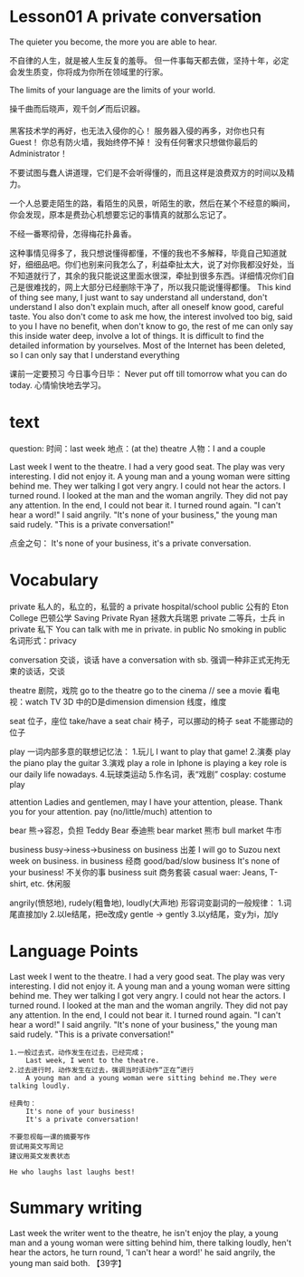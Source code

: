 # Lesson01 A private conversation

The quieter you become, the more you are able to hear.

不自律的人生，就是被人生反复的羞辱。
但一件事每天都去做，坚持十年，必定会发生质变，你将成为你所在领域里的行家。

The limits of your language are the limits of your world.

操千曲而后晓声，观千剑🗡而后识器。

黑客技术学的再好，也无法入侵你的心！
服务器入侵的再多，对你也只有Guest！
你总有防火墙，我始终停不掉！
没有任何奢求只想做你最后的Administrator！

不要试图与蠢人讲道理，它们是不会听得懂的，而且这样是浪费双方的时间以及精力。

一个人总要走陌生的路，看陌生的风景，听陌生的歌，然后在某个不经意的瞬间，你会发现，原本是费劲心机想要忘记的事情真的就那么忘记了。

不经一番寒彻骨，怎得梅花扑鼻香。

这种事情见得多了，我只想说懂得都懂，不懂的我也不多解释，毕竟自己知道就好，细细品吧。你们也别来问我怎么了，利益牵扯太大，说了对你我都没好处，当不知道就行了，其余的我只能说这里面水很深，牵扯到很多东西。详细情况你们自己是很难找的，网上大部分已经删除干净了，所以我只能说懂得都懂。
This kind of thing see many, I just want to say understand all understand, don't understand I also don't explain much, after all oneself know good, careful taste. You also don't come to ask me how, the interest involved too big, said to you I have no benefit, when don't know to go, the rest of me can only say this inside water deep, involve a lot of things. It is difficult to find the detailed information by yourselves. Most of the Internet has been deleted, so I can only say that I understand everything

课前一定要预习
今日事今日毕：
    Never put off till tomorrow what you can do today.
心情愉快地去学习。

# text

question:
    时间：last week
    地点：(at the) theatre
    人物：I and a couple

Last week I went to the theatre. I had a very good seat. The play was very interesting. I did not enjoy it. A young man and a young woman were sitting behind me. They wer talking I got very angry. I could not hear the actors. I turned round. I looked at the man and the woman angrily. They did not pay any attention. In the end, I could not bear it. I turned round again.
"I can't hear a word!" I said angrily.
"It's none of your business," the young man said rudely.
"This is a private conversation!"

点金之句：
    It's none of your business, it's a private conversation.

# Vocabulary

private 私人的，私立的，私营的
    a private hospital/school
    public 公有的
    Eton College 巴顿公学
    Saving Private Ryan 拯救大兵瑞恩
        private 二等兵，士兵
    in private 私下
    You can talk with me in private.
    in public
    No smoking in public
    名词形式：privacy

conversation 交谈，谈话
    have a conversation with sb.
    强调一种非正式无拘无束的谈话，交谈

theatre 剧院，戏院
    go to the theatre
    go to the cinema // see a movie
    看电视：watch TV
    3D 中的D是dimension 
        dimension 线度，维度

seat 位子，座位
    take/have a seat 
    chair 椅子，可以挪动的椅子
    seat 不能挪动的位子

play 一词内部多意的联想记忆法：
    1.玩儿
        I want to play that game!
    2.演奏
        play the piano
        play the guitar
    3.演戏
        play a role in
        Iphone is playing a key role is our daily life nowadays.
    4.玩球类运动
    5.作名词，表“戏剧”
        cosplay: costume play

attention 
    Ladies and gentlemen, may I have your attention, please.
    Thank you for your attention.
    pay (no/little/much) attention to 

bear 熊->容忍，负担
    Teddy Bear 泰迪熊
    bear market 熊市 
    bull market 牛市

business busy->iness->business
    on business 出差
        I will go to Suzou next week on business.
    in business 经商
    good/bad/slow business
    It's none of your business! 不关你的事
    business suit 商务套装
    casual waer: Jeans, T-shirt, etc.   休闲服

angrily(愤怒地), rudely(粗鲁地), loudly(大声地) 
    形容词变副词的一般规律：
        1.词尾直接加ly
        2.以le结尾，把e改成y
            gentle -> gently
        3.以y结尾，变y为i，加ly

# Language Points

Last week I went to the theatre. I had a very good seat. The play was very interesting. I did not enjoy it. A young man and a young woman were sitting behind me. They wer talking I got very angry. I could not hear the actors. I turned round. I looked at the man and the woman angrily. They did not pay any attention. In the end, I could not bear it. I turned round again.
"I can't hear a word!" I said angrily.
"It's none of your business," the young man said rudely.
"This is a private conversation!"

    1.一般过去式，动作发生在过去，已经完成；
        Last week, I went to the theatre.
    2.过去进行时，动作发生在过去，强调当时该动作“正在”进行
        A young man and a young woman were sitting behind me.They were talking loudly.

    经典句：
        It's none of your business!
        It's a private conversation!

    不要忽视每一课的摘要写作
    尝试用英文写周记
    建议用英文发表状态

    He who laughs last laughs best!

# Summary writing

Last week the writer went to the theatre, he isn't enjoy the play, a young man and a young woman were sitting behind him, there talking loudly, hen't hear the actors, he turn round, 'I can't hear a word!' he said angrily, the young man said both. 【39字】